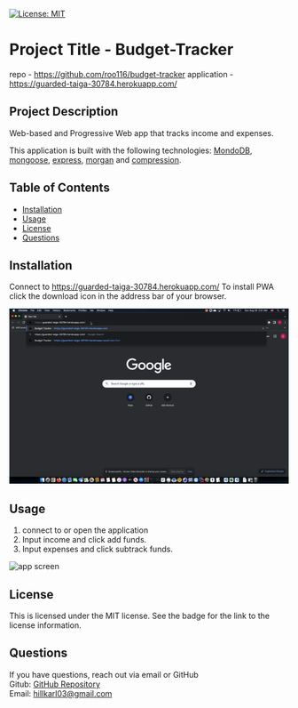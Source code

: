 [![License: MIT](https://img.shields.io/badge/License-MIT-yellow.svg)](https://opensource.org/licenses/MIT)
  
# Project Title - Budget-Tracker

repo - https://github.com/roo116/budget-tracker
application - https://guarded-taiga-30784.herokuapp.com/
  
  
## Project Description
Web-based and Progressive Web app that tracks income and expenses. 

This application is built with the following technologies:
[MondoDB](https://www.mongodb.com/), [mongoose](https://mongoosejs.com/), [express](https://expressjs.com), [morgan](https://www.npmjs.com/package/morgan) and [compression](https://www.npmjs.com/package/compression).
  
## Table of Contents
  - [Installation](#installation)
  - [Usage](#usage)
  - [License](#license)
  - [Questions](#questions)
  
## Installation
Connect to https://guarded-taiga-30784.herokuapp.com/
To install PWA click the download icon in the address bar of your browser.

 ![install screen](./img/install.gif)

  
## Usage
1. connect to or open the application
2. Input income and click add funds.
3. Input expenses and click subtrack funds.

 ![app screen](./img/usage.gif)

  
## License
This is licensed under the MIT license. See the badge for the link to the license information.
  

## Questions
If you have questions, reach out via email or GitHub  
Gitub:  [GitHub Repository](https//github.com/roo116)  
Email:  hillkarl03@gmail.com  
  